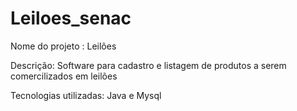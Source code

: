 # Leiloes_senac
Nome do projeto : Leilões

Descrição: Software para cadastro e listagem de produtos a serem comercilizados em leilões

Tecnologias utilizadas: Java e Mysql
